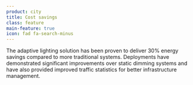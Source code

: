 ```yaml
---
product: city
title: Cost savings
class: feature
main-feature: true
icon: fad fa-search-minus
---
```


The adaptive lighting solution has been proven to deliver 30% energy savings compared to more traditional systems. Deployments have demonstrated significant improvements over static dimming systems and have also provided improved traffic statistics for better infrastructure management. 
